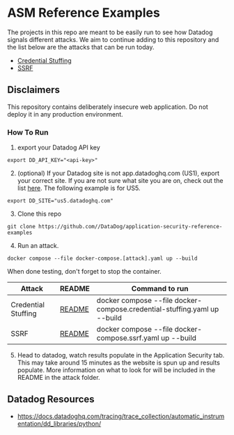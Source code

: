 # ASM Reference Examples
The projects in this repo are meant to be easily run to see how Datadog signals different attacks. We aim to continue adding to this repository and the list below are the attacks that can be run today. 

- [Credential Stuffing](credential_stuffing/README.md)
- [SSRF](ssrf/README.md)

## Disclaimers
This repository contains deliberately insecure web application. Do not deploy it in any production environment.


### How To Run
1. export your Datadog API key 
```
export DD_API_KEY="<api-key>"
```

2. (optional) If your Datadog site is not app.datadoghq.com (US1), export your correct site. If you are not sure what site you are on, check out the list [here](https://docs.datadoghq.com/getting_started/site/#access-the-datadog-site). The following example is for US5.

```
export DD_SITE="us5.datadoghq.com" 
```

3. Clone this repo
```
git clone https://github.com//DataDog/application-security-reference-examples
```
4. Run an attack.
   
```
docker compose --file docker-compose.[attack].yaml up --build
```
When done testing, don't forget to stop the container. 

| Attack | README | Command to run|
| ------ | ------ | ------ |
|Credential Stuffing | [README](credential_stuffing/README.md)| docker compose --file docker-compose.credential-stuffing.yaml up --build |
|SSRF | [README](ssrf/README.md)| docker compose --file docker-compose.ssrf.yaml up --build |


5. Head to datadog, watch results populate in the Application Security tab. This may take around 15 minutes as the website is spun up and results populate. More information on what to look for will be included in the README in the attack folder.



## Datadog Resources
- https://docs.datadoghq.com/tracing/trace_collection/automatic_instrumentation/dd_libraries/python/